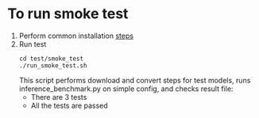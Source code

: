 # To run smoke test

1. Perform common installation [steps](../../README.md#software-installation)
1. Run test
   ```
   cd test/smoke_test
   ./run_smoke_test.sh
   ```
   This script performs download and convert steps for test models, runs inference_benchmark.py on simple config, and checks result file:
   * There are 3 tests
   * All the tests are passed
